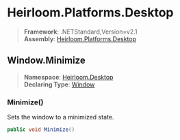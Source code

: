 # Heirloom.Platforms.Desktop

> **Framework**: .NETStandard,Version=v2.1  
> **Assembly**: [Heirloom.Platforms.Desktop][0]  

## Window.Minimize

> **Namespace**: [Heirloom.Desktop][0]  
> **Declaring Type**: [Window][1]  

### Minimize()

Sets the window to a minimized state.

```cs
public void Minimize()
```

[0]: ../../../Heirloom.Platforms.Desktop.md
[1]: ../Window.md
